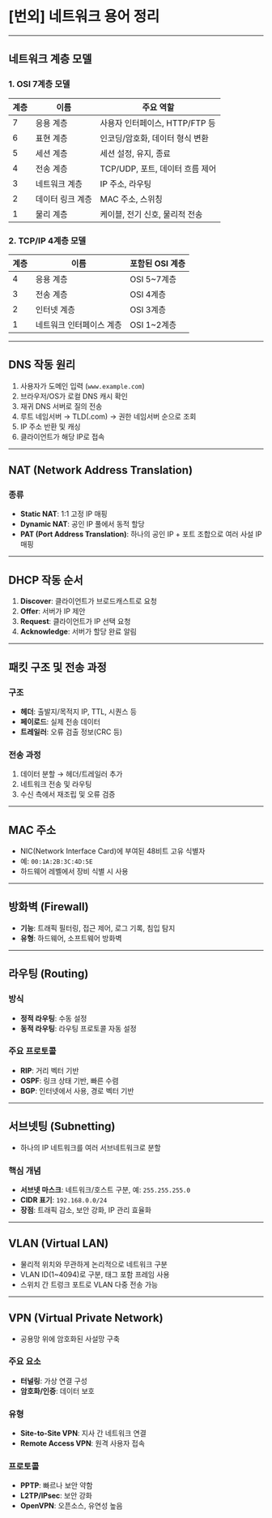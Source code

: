# \[번외] 네트워크 용어 정리

---

## 네트워크 계층 모델

### 1. OSI 7계층 모델

| 계층 | 이름        | 주요 역할                  |
| -- | --------- | ---------------------- |
| 7  | 응용 계층     | 사용자 인터페이스, HTTP/FTP 등  |
| 6  | 표현 계층     | 인코딩/암호화, 데이터 형식 변환     |
| 5  | 세션 계층     | 세션 설정, 유지, 종료          |
| 4  | 전송 계층     | TCP/UDP, 포트, 데이터 흐름 제어 |
| 3  | 네트워크 계층   | IP 주소, 라우팅             |
| 2  | 데이터 링크 계층 | MAC 주소, 스위칭            |
| 1  | 물리 계층     | 케이블, 전기 신호, 물리적 전송     |

### 2. TCP/IP 4계층 모델

| 계층 | 이름            | 포함된 OSI 계층 |
| -- | ------------- | ---------- |
| 4  | 응용 계층         | OSI 5\~7계층 |
| 3  | 전송 계층         | OSI 4계층    |
| 2  | 인터넷 계층        | OSI 3계층    |
| 1  | 네트워크 인터페이스 계층 | OSI 1\~2계층 |

---

## DNS 작동 원리

1. 사용자가 도메인 입력 (`www.example.com`)
2. 브라우저/OS가 로컬 DNS 캐시 확인
3. 재귀 DNS 서버로 질의 전송
4. 루트 네임서버 → TLD(.com) → 권한 네임서버 순으로 조회
5. IP 주소 반환 및 캐싱
6. 클라이언트가 해당 IP로 접속

---

## NAT (Network Address Translation)

### 종류

* **Static NAT**: 1:1 고정 IP 매핑
* **Dynamic NAT**: 공인 IP 풀에서 동적 할당
* **PAT (Port Address Translation)**: 하나의 공인 IP + 포트 조합으로 여러 사설 IP 매핑

---

## DHCP 작동 순서

1. **Discover**: 클라이언트가 브로드캐스트로 요청
2. **Offer**: 서버가 IP 제안
3. **Request**: 클라이언트가 IP 선택 요청
4. **Acknowledge**: 서버가 할당 완료 알림

---

## 패킷 구조 및 전송 과정

### 구조

* **헤더**: 출발지/목적지 IP, TTL, 시퀀스 등
* **페이로드**: 실제 전송 데이터
* **트레일러**: 오류 검출 정보(CRC 등)

### 전송 과정

1. 데이터 분할 → 헤더/트레일러 추가
2. 네트워크 전송 및 라우팅
3. 수신 측에서 재조립 및 오류 검증

---

## MAC 주소

* NIC(Network Interface Card)에 부여된 48비트 고유 식별자
* 예: `00:1A:2B:3C:4D:5E`
* 하드웨어 레벨에서 장비 식별 시 사용

---

## 방화벽 (Firewall)

* **기능**: 트래픽 필터링, 접근 제어, 로그 기록, 침입 탐지
* **유형**: 하드웨어, 소프트웨어 방화벽

---

## 라우팅 (Routing)

### 방식

* **정적 라우팅**: 수동 설정
* **동적 라우팅**: 라우팅 프로토콜 자동 설정

### 주요 프로토콜

* **RIP**: 거리 벡터 기반
* **OSPF**: 링크 상태 기반, 빠른 수렴
* **BGP**: 인터넷에서 사용, 경로 벡터 기반

---

## 서브넷팅 (Subnetting)

* 하나의 IP 네트워크를 여러 서브네트워크로 분할

### 핵심 개념

* **서브넷 마스크**: 네트워크/호스트 구분, 예: `255.255.255.0`
* **CIDR 표기**: `192.168.0.0/24`
* **장점**: 트래픽 감소, 보안 강화, IP 관리 효율화

---

## VLAN (Virtual LAN)

* 물리적 위치와 무관하게 논리적으로 네트워크 구분
* VLAN ID(1\~4094)로 구분, 태그 포함 프레임 사용
* 스위치 간 트렁크 포트로 VLAN 다중 전송 가능

---

## VPN (Virtual Private Network)

* 공용망 위에 암호화된 사설망 구축

### 주요 요소

* **터널링**: 가상 연결 구성
* **암호화/인증**: 데이터 보호

### 유형

* **Site-to-Site VPN**: 지사 간 네트워크 연결
* **Remote Access VPN**: 원격 사용자 접속

### 프로토콜

* **PPTP**: 빠르나 보안 약함
* **L2TP/IPsec**: 보안 강화
* **OpenVPN**: 오픈소스, 유연성 높음